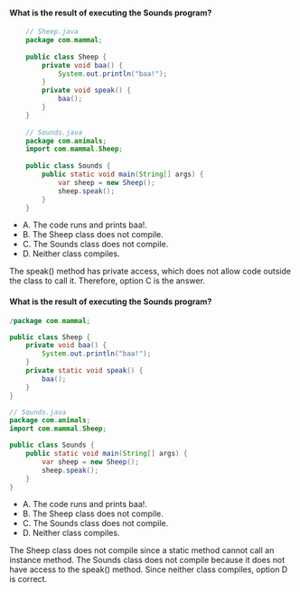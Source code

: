 #### What is the result of executing the Sounds program?

```java
    // Sheep.java
    package com.mammal;
    
    public class Sheep {
        private void baa() {
            System.out.println("baa!");
        }
        private void speak() {
            baa();
        }
    }
    
    // Sounds.java
    package com.animals;
    import com.mammal.Sheep;
    
    public class Sounds {
        public static void main(String[] args) {
            var sheep = new Sheep();
            sheep.speak();
        }
    }
```
* A. The code runs and prints baa!.
* B. The Sheep class does not compile.
* C. The Sounds class does not compile.
* D. Neither class compiles.

The speak() method has private access,
which does not allow code outside the class to call it.
Therefore, option C is the answer.

#### What is the result of executing the Sounds program?

```java
/package com.mammal;

public class Sheep {
    private void baa() {
        System.out.println("baa!");
    }
    private static void speak() {
        baa();
    }
}

// Sounds.java
package com.animals;
import com.mammal.Sheep;

public class Sounds {
    public static void main(String[] args) {
        var sheep = new Sheep();
        sheep.speak();
    }
}
```

* A. The code runs and prints baa!.
* B. The Sheep class does not compile.
* C. The Sounds class does not compile.
* D. Neither class compiles.


The Sheep class does not compile since a static method cannot call an instance method.
The Sounds class does not compile because it does not have access to the speak() method.
Since neither class compiles, option D is correct.



